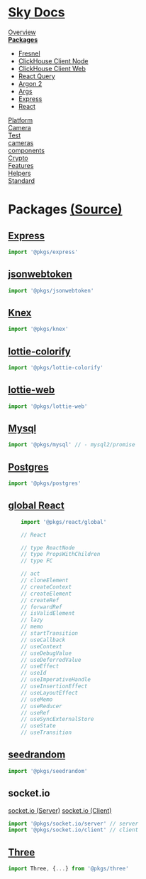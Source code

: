<!--- This Packages was auto-generated using "npx sky readme" --> 

# [Sky Docs](../README.md)

[Overview](..%2Fdocs%2FREADME.md)   
**[Packages](..%2F%40pkgs%2FREADME.md)**   
* [Fresnel](..%2F%40pkgs%2F%40artsy%2Ffresnel%2FREADME.md)
* [ClickHouse Client Node](..%2F%40pkgs%2F%40clickhouse%2Fclient-node%2FREADME.md)
* [ClickHouse Client Web](..%2F%40pkgs%2F%40clickhouse%2Fclient-web%2FREADME.md)
* [React Query](..%2F%40pkgs%2F%40tanstack%2Freact-query%2FREADME.md)
* [Argon 2](..%2F%40pkgs%2Fargon2%2FREADME.md)
* [Args](..%2F%40pkgs%2Fargs%2FREADME.md)
* [Express](..%2F%40pkgs%2Fexpress%2FREADME.md)
* [React](..%2F%40pkgs%2Freact%2FREADME.md)
  
[Platform](..%2F%40platform%2FREADME.md)   
[Camera](..%2F%5Fexamples%2Fcameras%2FSkyPerspectiveCamera%2Fdocs%2FREADME.md)   
[Test](..%2F%5Fexamples%2Fcameras%2FSkyPerspectiveCamera%2Ftest%2FREADME.md)   
[cameras](..%2Fcameras%2FREADME.md)   
[components](..%2Fcomponents%2FREADME.md)   
[Crypto](..%2Fcrypto%2FREADME.md)   
[Features](..%2Ffeatures%2FREADME.md)   
[Helpers](..%2Fhelpers%2FREADME.md)   
[Standard](..%2Fstandard%2FREADME.md)   

# Packages [(Source)](..%2F%40pkgs%2F)

## [Express](https://www.npmjs.com/package/express)

```typescript
import '@pkgs/express'

```

## [jsonwebtoken](https://www.npmjs.com/package/jsonwebtoken)

```typescript
import '@pkgs/jsonwebtoken'

```

## [Knex](https://www.npmjs.com/package/knex)

```typescript
import '@pkgs/knex'

```

## [lottie-colorify](https://www.npmjs.com/package/lottie-colorify)

```typescript
import '@pkgs/lottie-colorify'

```

## [lottie-web](https://www.npmjs.com/package/lottie-web)

```typescript
import '@pkgs/lottie-web'

```

## [Mysql](https://www.npmjs.com/package/mysql2)

```typescript
import '@pkgs/mysql' // - mysql2/promise

```

## [Postgres](https://www.npmjs.com/package/postgres)

```typescript
import '@pkgs/postgres'

```

## [global React](https://www.npmjs.com/package/react)

```typescript
    import '@pkgs/react/global'

    // React

    // type ReactNode
    // type PropsWithChildren
    // type FC

    // act
    // cloneElement
    // createContext
    // createElement
    // createRef
    // forwardRef
    // isValidElement
    // lazy
    // memo
    // startTransition
    // useCallback
    // useContext
    // useDebugValue
    // useDeferredValue
    // useEffect
    // useId
    // useImperativeHandle
    // useInsertionEffect
    // useLayoutEffect
    // useMemo
    // useReducer
    // useRef
    // useSyncExternalStore
    // useState
    // useTransition

```

## [seedrandom](https://www.npmjs.com/package/seedrandom)

```typescript
import '@pkgs/seedrandom'

```

## socket.io

[socket.io (Server)](https://www.npmjs.com/package/socket.io) [socket.io (Client)](https://www.npmjs.com/package/socket.io-client)

```typescript
import '@pkgs/socket.io/server' // server
import '@pkgs/socket.io/client' // client

```

## [Three](https://www.npmjs.com/package/three)

```typescript
import Three, {...} from '@pkgs/three'

```